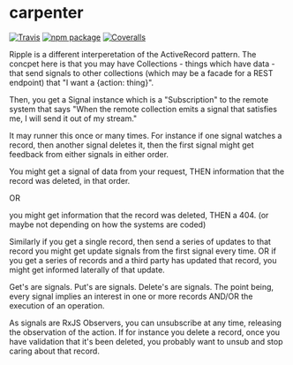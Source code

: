 # carpenter

[![Travis][build-badge]][build]
[![npm package][npm-badge]][npm]
[![Coveralls][coveralls-badge]][coveralls]

Ripple is a different interperetation of the ActiveRecord pattern. 
The concpet here is that you may have Collections - things which have data - that send signals to 
other collections (which may be a facade for a REST endpoint) that "I want a {action: thing}".

Then, you get a Signal instance which is a "Subscription" to the remote system that says
"When the remote collection emits a signal that satisfies me, I will send it out of my stream."

It may runner this once or many times. For instance if one signal watches a record, then another 
signal deletes it, then the first signal might get feedback from either signals in either order.

You might get a signal of data from your request, THEN information that the record was deleted, in that order.

OR

you might get information that the record was deleted, THEN a 404. (or maybe not depending on how the systems are coded)

Similarly if you get a single record, then send a series of updates to that record you might get update signals
from the first signal every time. OR if you get a series of records and a third party has updated that record,
you might get informed laterally of that update.

Get's are signals. Put's are signals. Delete's are signals. The point being, every signal implies an interest in
one or more records AND/OR the execution of an operation. 

As signals are RxJS Observers, you can unsubscribe at any time, releasing the observation of the action. 
If for instance you delete a record, once you have validation that it's been deleted, you probably want to unsub and
stop caring about that record. 

[build-badge]: https://img.shields.io/travis/user/repo/master.png?style=flat-square
[build]: https://travis-ci.org/user/repo

[npm-badge]: https://img.shields.io/npm/v/npm-package.png?style=flat-square
[npm]: https://www.npmjs.org/package/npm-package

[coveralls-badge]: https://img.shields.io/coveralls/user/repo/master.png?style=flat-square
[coveralls]: https://coveralls.io/github/user/repo
